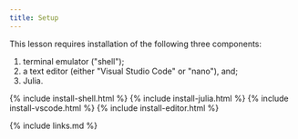 ```yaml
---
title: Setup
---
```


This lesson requires installation of the following three components:
1. terminal emulator ("shell");
2. a text editor (either "Visual Studio Code" or "nano"), and;
3. Julia. 

{% include install-shell.html %}
{% include install-julia.html %}
{% include install-vscode.html %}
{% include install-editor.html %}

{% include links.md %}

